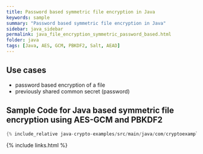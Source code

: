 ```yaml
---
title: Password based symmetric file encryption in Java
keywords: sample
summary: "Password based symmetric file encryption in Java"
sidebar: java_sidebar
permalink: java_file_encryption_symmetric_password_based.html
folder: java
tags: [Java, AES, GCM, PBKDF2, Salt, AEAD]
---
```


## Use cases

- password based encryption of a file
- previously shared common secret (password)

## Sample Code for Java based symmetric file encryption using AES-GCM and PBKDF2

```java
{% include_relative java-crypto-examples/src/main/java/com/cryptoexamples/java/ExampleFileEncryptionInOneMethod.java %}
```



{% include links.html %}
